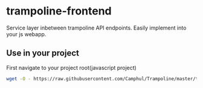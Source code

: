 # trampoline-frontend
Service layer inbetween trampoline API endpoints. Easily implement into your js webapp.

## Use in your project

First navigate to your project root(javascript project)

```bash
wget -O - https://raw.githubusercontent.com/Camphul/Trampoline/master/trampoline-frontend/install.sh | bash
```
